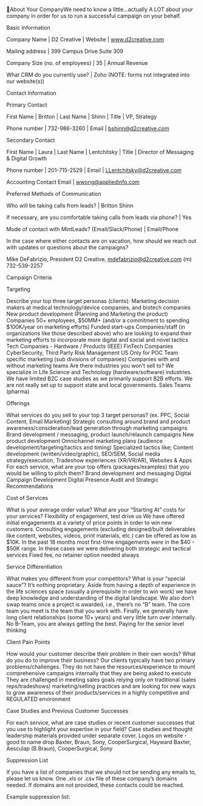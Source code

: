 About Your CompanyWe need to know a little…actually A LOT about your company in order for us to run a successful campaign on your behalf. 


Basic Information

Company Name
 | D2 Creative
 | Website
 | www.d2creative.com

Mailing address
 | 399 Campus Drive Suite 309

Company Size (no. of employees)
 | 35
 | Annual Revenue

What CRM do you currently use?
 | Zoho (NOTE: forms not integrated into our website(s))

Contact Information

Primary Contact

First Name
 | Britton
 | Last Name
 | Shinn
 | Title
 | VP, Strategy

Phone number
 | 732-986-3260
 | Email
 | bshinn@d2creative.com

Secondary Contact

First Name
 | Laura
 | Last Name
 | Lentchitsky
 | Title
 | Director of Messaging & Digital Growth

Phone number
 | 201-715-2529
 | Email
 | LLentchitsky@d2creative.com

Accounting Contact Email
 | wwong@appliedinfo.com

Preferred Methods of Communication

Who will be taking calls from leads?
 | Britton Shinn

If necessary, are you comfortable taking calls from leads via phone?
 | Yes

Mode of contact with MintLeads? (Email/Slack/Phone)
 | Email/Phone

In the case where either contacts are on vacation, how should we reach out with updates or questions about the campaigns?

Mike DeFabrizio, President D2 Creative, mdefabrizio@d2creative.com (m) 732-539-2257


Campaign Criteria

Targeting

Describe your top three target personas (clients): 
 Marketing decision makers at medical technology/device companies, and biotech companies 
 New product development (Planning and Marketing the product)
 Companies 50+ employees, $50MM+ (and/or a commitment to spending $100K/year on marketing efforts)
 Funded start-ups 
 Companies/staff (in organizations like those described above) who are looking to expand their marketing efforts to incorporate more digital and social and novel tactics
 Tech Companies - Hardware / Products (IEEE)
 FinTech Companies 
 CyberSecurity, Third Party Risk Management
 US Only for POC
 Team specific marketing (sub divisions of companies)
 Companies with and without marketing teams
 Are there industries you won’t sell to? 
 We specialize in Life Science and Technology (hardware/software) industries. We have limited B2C case studies as we primarily support B2B efforts. We are not really set up to support state and local governments. 
 Sales Teams (pharma)

Offerings

What services do you sell to your top 3 target personas? (ex. PPC, Social Content, Email Marketing) 
 Strategic consulting around brand and product awareness/consideration/lead generation through marketing campaigns
 Brand development / messaging, product launch/relaunch campaigns
 New product development
 Omnichannel marketing plans (audience development/targeting/tactics and timing)
 Specialized tactics like; Content development (written/video/graphic), SEO/SEM, Social media strategy/execution, Tradeshow experiences (XR/VR/AR), Websites & Apps
 For each service, what are your top offers (packages/examples) that you would be willing to pitch them?
 Brand development and messaging 
 Digital Campaign Development
 Digital Presence Audit and Strategic Recommendations

Cost of Services

What is your average order value? What are your “Starting At” costs for your services?
 Flexibility of engagement, test drive us
 We have offered initial engagements at a variety of price points in order to win new customers. Consulting engagements (excluding designed/built deliverables like content, websites, videos, print materials, etc.) can be offered as low as $10K.
 In the past 18 months most first-time engagements were in the $40 - $50K range. In these cases we were delivering both strategic and tactical services
 Fixed fee, no retainer option needed always 

Service Differentiation

What makes you different from your competitors? What is your “special sauce”?
 It’s nothing proprietary. Aside from having a depth of experience in the life sciences space (usually a prerequisite in order to win work) we have deep knowledge and understanding of the digital landscape. We also don’t swap teams once a project is awarded, i.e., there’s no “B” team. The core team you meet is the team that you work with. Finally, we generally have long client relationships (some 10+ years) and very little turn over internally.
 No B-Team, you are always getting the best. Paying for the senior level thinking

Client Pain Points

How would your customer describe their problem in their own words? What do you do to improve their business?
 Our clients typically have two primary problems/challenges.
 They do not have the resources/experience to mount comprehensive campaigns internally that they are being asked to execute
 They are challenged in meeting sales goals relying only on traditional (sales reps/tradeshows) marketing/selling practices and are looking for new ways to grow awareness of their products/services in a highly competitive and REGULATED environment

Case Studies and Previous Customer Successes

For each service, what are case studies or recent customer successes that you use to highlight your expertise in your field?
 Case studies and thought leadership materials provided under separate cover. 
 Logos on website - good to name drop
 Baxter, Braun, Sony, CooperSurgical, Hayward
 Baxter, Aesculap (B.Braun), CooperSurgical, Sony


Suppression List

If you have a list of companies that we should not be sending any emails to, please let us know. 
 One .xls or .csv file of these company’s domains needed. If domains are not provided, these contacts could be reached.

Example suppression list:
